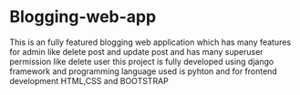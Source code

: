 # Blogging-web-app
This is an fully featured blogging web application which has many features for admin like delete post and update post and has many superuser permission like delete user this project is fully developed using django framework and programming language used is pyhton and for frontend development HTML,CSS and BOOTSTRAP
